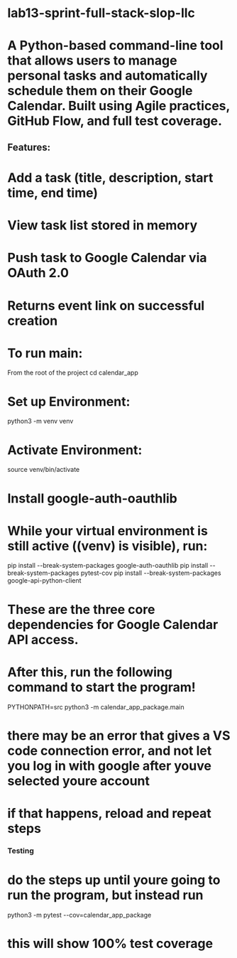 # lab13-sprint-full-stack-slop-llc

# A Python-based command-line tool that allows users to manage personal tasks and automatically schedule them on their Google Calendar. Built using Agile practices, GitHub Flow, and full test coverage.

## Features:
# Add a task (title, description, start time, end time)
# View task list stored in memory
# Push task to Google Calendar via OAuth 2.0
# Returns event link on successful creation

# To run main:
From the root of the project
cd calendar_app
# Set up Environment:
python3 -m venv venv
# Activate Environment: 
source venv/bin/activate
# Install google-auth-oauthlib
# While your virtual environment is still active ((venv) is visible), run:
pip install --break-system-packages google-auth-oauthlib
pip install --break-system-packages pytest-cov
pip install --break-system-packages google-api-python-client

# These are the three core dependencies for Google Calendar API access.

# After this, run the following command to start the program!
PYTHONPATH=src python3 -m calendar_app_package.main


# there may be an error that gives a VS code connection error, and not let you log in with google after youve selected youre account
# if that happens, reload and repeat steps

### Testing
# do the steps up until youre going to run the program, but instead run
python3 -m pytest --cov=calendar_app_package
# this will show 100% test coverage